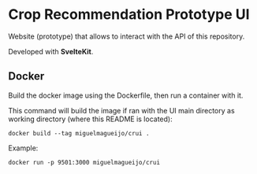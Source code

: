 # Crop Recommendation Prototype UI

Website (prototype) that allows to interact with the API of this repository.

Developed with **SvelteKit**.

## Docker
Build the docker image using the Dockerfile, then run a container with it.

This command will build the image if ran with the UI main directory as working directory (where this README is located):

`docker build --tag miguelmagueijo/crui .`

Example:

`docker run -p 9501:3000 miguelmagueijo/crui`
